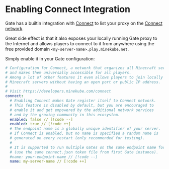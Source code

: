 # Enabling Connect Integration

Gate has a builtin integration with [Connect](https://connect.minekube.com/) to list your proxy on
the [Connect network](https://connect.minekube.com/guide/#the-connect-network).

Great side effect is that it also exposes your locally running Gate proxy to the Internet
and allows players to connect to it from anywhere using the free provided domain
`<my-server-name>.play.minekube.net`.

Simply enable it in your Gate configuration:

```yaml Gate config.yml
# Configuration for Connect, a network that organizes all Minecraft servers/proxies
# and makes them universally accessible for all players.
# Among a lot of other features it even allows players to join locally hosted
# Minecraft servers without having an open port or public IP address.
#
# Visit https://developers.minekube.com/connect
connect:
  # Enabling Connect makes Gate register itself to Connect network.
  # This feature is disabled by default, but you are encouraged to
  # enable it and get empowered by the additional network services
  # and by the growing community in this ecosystem.
  enabled: false // [!code --]
  enabled: true // [!code ++]
  # The endpoint name is a globally unique identifier of your server.
  # If Connect is enabled, but no name is specified a random name is
  # generated on every restart (only recommended for testing).
  #
  # It is supported to run multiple Gates on the same endpoint name for load balancing
  # (use the same connect.json token file from first Gate instance).
  #name: your-endpoint-name // [!code --]
  name: my-server-name // [!code ++]
```
